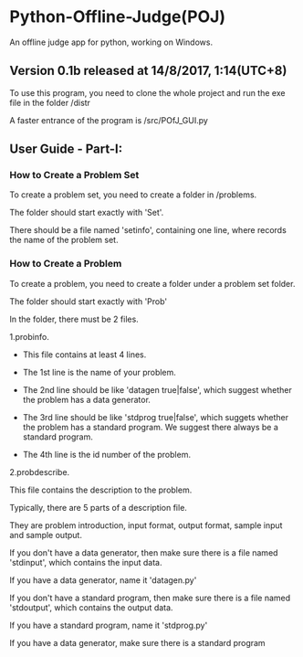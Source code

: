# Python-Offline-Judge(POJ)

An offline judge app for python, working on Windows.

## Version 0.1b released at 14/8/2017, 1:14(UTC+8)

To use this program, you need to clone the whole project and run the exe
file in the folder /distr

A faster entrance of the program is /src/POfJ_GUI.py

## User Guide - Part-I:

### How to Create a Problem Set
To create a problem set, you need to create a folder in /problems.

The folder should start exactly with 'Set'.

There should be a file named 'setinfo', containing one line, where records
the name of the problem set.

### How to Create a Problem
To create a problem, you need to create a folder under a problem set folder.

The folder should start exactly with 'Prob'

In the folder, there must be 2 files.

1.probinfo.

* This file contains at least 4 lines.

* The 1st line is the name of your problem.

* The 2nd line should be like 'datagen true|false', which suggest whether
the problem has a data generator.

* The 3rd line should be like 'stdprog true|false', which suggets whether
the problem has a standard program. We suggest there always be a standard
program.

* The 4th line is the id number of the problem.

2.probdescribe.

This file contains the description to the problem.

Typically, there are 5 parts of a description file.

They are problem introduction, input format, output format, sample input
and sample output.

If you don't have a data generator, then make sure there is a file named
'stdinput', which contains the input data.

If you have a data generator, name it 'datagen.py'

If you don't have a standard program, then make sure there is a file named
'stdoutput', which contains the output data.

If you have a standard program, name it 'stdprog.py'

If you have a data generator, make sure there is a standard program

